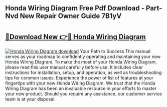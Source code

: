 ## Honda Wiring Diagram Free Pdf Download - Part-Nvd New Repair Owner Guide 7B1yV

# <h2><a href="http://dfmzkv.blite.top/?on=Honda+Wiring+Diagram">🔗Download New 👉🔴 Honda Wiring Diagram</a></h2>

[![Honda Wiring Diagram download](https://i.imgur.com/lujVjoI.png)](http://dfmzkv.blite.top/?on=Honda+Wiring+Diagram)
Your Path to Success This manual serves as your roadmap to confidently operating and maintaining your new Honda Wiring Diagram. To make the most of your Honda Wiring Diagram, please read this user manual carefully before use. It includes clear instructions for installation, setup, and operation, as well as troubleshooting tips for common issues. Experience the power of list of features at your fingertips with your new Honda Wiring Diagram. We trust that the Honda Wiring Diagram has been an invaluable resource in your efforts to master your new product. Should you require any assistance, our customer service team is at your disposal.

